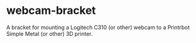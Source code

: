 # webcam-bracket
A bracket for mounting a Logitech C310 (or other) webcam to a Printrbot Simple Metal (or other) 3D printer.
